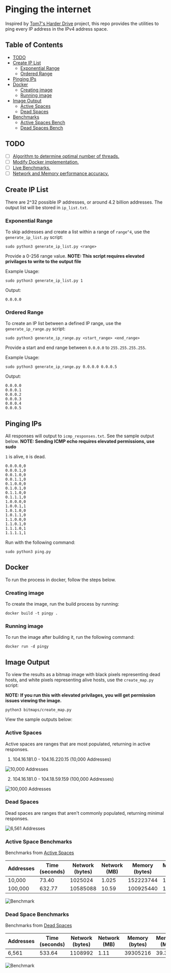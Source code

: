 # Pinging the internet
Inspired by [Tom7's Harder Drive](http://tom7.org/harder/) project, this repo provides the utilities to ping every IP address in the IPv4 address space.

## Table of Contents
* [TODO](#todo)
* [Create IP List](#create-ip-list)
  * [Exponential Range](#exponential-range)
  * [Ordered Range](#ordered-range)
* [Pinging IPs](#pinging-ips)
* [Docker](#docker)
  * [Creating image](#creating-image)
  * [Running image](#running-image)
* [Image Output](#image-output)
  * [Active Spaces](#active-spaces)
  * [Dead Spaces](#dead-spaces)
* [Benchmarks](#benchmarks)
  * [Active Spaces Bench](#active-space-benchmarks)
  * [Dead Spaces Bench](#dead-space-benchmarks)

## TODO
- [ ] [Algorithm to determine optimal number of threads.](https://github.com/kevinmuscara/internet/issues/1)
- [ ] [Modify Docker implementation.](https://github.com/kevinmuscara/internet/issues/2)
- [ ] [Live Benchmarks.](https://github.com/kevinmuscara/internet/issues/3)
- [ ] [Network and Memory performance accuracy.](https://github.com/kevinmuscara/internet/issues/4)

## Create IP List
There are 2^32 possible IP addresses, or around 4.2 billion addresses. The output list will be stored in `ip_list.txt`.

### Exponential Range
To skip addresses and create a list within a range of `range^4`, use the `generate_ip_list.py` script:

```shell
sudo python3 generate_ip_list.py <range>
```

Provide a 0-256 range value.
**NOTE: This script requires elevated privilages to write to the output file**

Example Usage:
```shell
sudo python3 generate_ip_list.py 1
```

Output:
```
0.0.0.0
```

### Ordered Range
To create an IP list between a defined IP range, use the `generate_ip_range.py` script:

```shell
sudo python3 generate_ip_range.py <start_range> <end_range>
```

Provide a start and end range between `0.0.0.0` to `255.255.255.255`.

Example Usage:
```shell
sudo python3 generate_ip_range.py 0.0.0.0 0.0.0.5
```

Output:
```
0.0.0.0
0.0.0.1
0.0.0.2
0.0.0.3
0.0.0.4
0.0.0.5
```

## Pinging IPs
All responses will output to `icmp_responses.txt`. See the sample output below.
**NOTE: Sending ICMP echo requires elevated permissions, use sudo**

`1` is alive, `0` is dead.

```
0.0.0.0,0
0.0.0.1,0
0.0.1.0,0
0.0.1.1,0
0.1.0.0,0
0.1.0.1,0
0.1.1.0,0
0.1.1.1,0
1.0.0.0,0
1.0.0.1,1
1.0.1.0,0
1.0.1.1,0
1.1.0.0,0
1.1.0.1,0
1.1.1.0,1
1.1.1.1,1
```

Run with the following command:

```shell
sudo python3 ping.py
```

## Docker
To run the process in docker, follow the steps below.

### Creating image
To create the image, run the build process by running:

```shell
docker build -t pingy .
```

### Running image
To run the image after building it, run the following command:

```shell
docker run -d pingy
```

## Image Output
To view the results as a bitmap image with black pixels representing dead hosts, and white pixels representing alive hosts, use the `create_map.py` script:

**NOTE: If you run this with elevated privilages, you will get permission issues viewing the image.**

```shell
python3 bitmaps/create_map.py
```

View the sample outputs below:

### Active Spaces
Active spaces are ranges that are most populated, returning in active responses.

1. 104.16.181.0 - 104.16.220.15 (10,000 Addresses)

![10,000 Addresses](bitmaps/10k.png "10,000 Addresses")

2. 104.16.181.0 - 104.18.59.159 (100,000 Addresses)

![100,000 Addresses](bitmaps/10k.png "100,000 Addresses")

### Dead Spaces
Dead spaces are ranges that aren't commonly populated, returning minimal responses.

![6,561 Addresses](bitmaps/6561.png "6,561 Addresses")

### Active Space Benchmarks
Benchmarks from [Active Spaces](#active-spaces)

Addresses | Time (seconds) | Network (bytes) | Network (MB) | Memory (bytes) | Memory (MB)
----------|----------------|-----------------|--------------|----------------|------------
10,000    | 73.40          | 1025024         | 1.025        | 152223744      | 152.22
100,000   | 632.77         | 10585088        | 10.59        | 100925440      | 100.93

![Benchmark](bench/Figure_3.png "Benchmark")

### Dead Space Benchmarks
Benchmarks from [Dead Spaces](#dead-spaces)

Addresses | Time (seconds) | Network (bytes) | Network (MB) | Memory (bytes) | Memory (MB)
----------|----------------|-----------------|--------------|----------------|------------
6,561     | 533.64         | 1108992         | 1.11         | 39305216       | 39.31 

![Benchmark](bench/Figure_4.png "Benchmark")